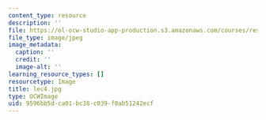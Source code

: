 ```yaml
---
content_type: resource
description: ''
file: https://ol-ocw-studio-app-production.s3.amazonaws.com/courses/res-18-005-highlights-of-calculus-spring-2010/9596bb5dca01bc38c039f0ab51242ecf_lec4.jpg
file_type: image/jpeg
image_metadata:
  caption: ''
  credit: ''
  image-alt: ''
learning_resource_types: []
resourcetype: Image
title: lec4.jpg
type: OCWImage
uid: 9596bb5d-ca01-bc38-c039-f0ab51242ecf
---
```


